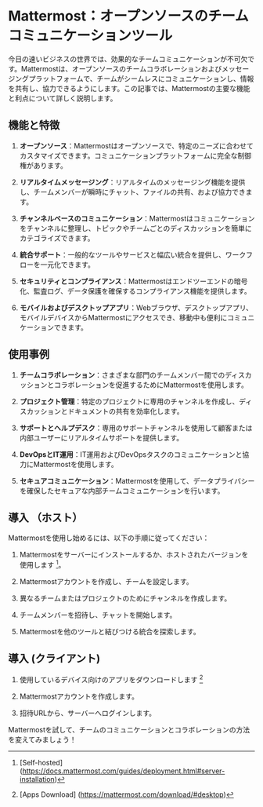# Mattermost：オープンソースのチームコミュニケーションツール

今日の速いビジネスの世界では、効果的なチームコミュニケーションが不可欠です。Mattermostは、オープンソースのチームコラボレーションおよびメッセージングプラットフォームで、チームがシームレスにコミュニケーションし、情報を共有し、協力できるようにします。この記事では、Mattermostの主要な機能と利点について詳しく説明します。

## 機能と特徴

1. **オープンソース**：Mattermostはオープンソースで、特定のニーズに合わせてカスタマイズできます。コミュニケーションプラットフォームに完全な制御権があります。

1. **リアルタイムメッセージング**：リアルタイムのメッセージング機能を提供し、チームメンバーが瞬時にチャット、ファイルの共有、および協力できます。

1. **チャンネルベースのコミュニケーション**：Mattermostはコミュニケーションをチャンネルに整理し、トピックやチームごとのディスカッションを簡単にカテゴライズできます。

1. **統合サポート**：一般的なツールやサービスと幅広い統合を提供し、ワークフローを一元化できます。

1. **セキュリティとコンプライアンス**：Mattermostはエンドツーエンドの暗号化、監査ログ、データ保護を確保するコンプライアンス機能を提供します。

1. **モバイルおよびデスクトップアプリ**：Webブラウザ、デスクトップアプリ、モバイルデバイスからMattermostにアクセスでき、移動中も便利にコミュニケーションできます。

## 使用事例

1. **チームコラボレーション**：さまざまな部門のチームメンバー間でのディスカッションとコラボレーションを促進するためにMattermostを使用します。

1. **プロジェクト管理**：特定のプロジェクトに専用のチャンネルを作成し、ディスカッションとドキュメントの共有を効率化します。

1. **サポートとヘルプデスク**：専用のサポートチャンネルを使用して顧客または内部ユーザーにリアルタイムサポートを提供します。

1. **DevOpsとIT運用**：IT運用およびDevOpsタスクのコミュニケーションと協力にMattermostを使用します。

1. **セキュアコミュニケーション**：Mattermostを使用して、データプライバシーを確保したセキュアな内部チームコミュニケーションを行います。

## 導入 （ホスト）

Mattermostを使用し始めるには、以下の手順に従ってください：

1. Mattermostをサーバーにインストールするか、ホストされたバージョンを使用します [^2]。

1. Mattermostアカウントを作成し、チームを設定します。

1. 異なるチームまたはプロジェクトのためにチャンネルを作成します。

1. チームメンバーを招待し、チャットを開始します。

1. Mattermostを他のツールと結びつける統合を探索します。

## 導入 (クライアント)

1. 使用しているデバイス向けのアプリをダウンロードします [^3]

1. Mattermostアカウントを作成します。

1. 招待URLから、サーバーへログインします。



Mattermostを試して、チームのコミュニケーションとコラボレーションの方法を変えてみましょう！

[^1]: [公式Mattermostウェブサイト] (https://mattermost.com/)
[^2]: [Self-hosted] (https://docs.mattermost.com/guides/deployment.html#server-installation)
[^3]: [Apps Download] (https://mattermost.com/download/#desktop)

